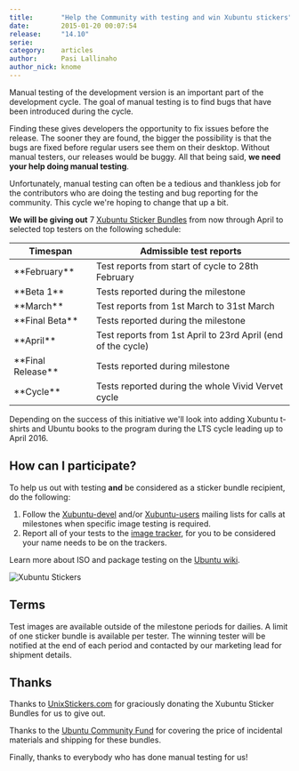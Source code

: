 ```yaml
---
title:       "Help the Community with testing and win Xubuntu stickers"
date:        2015-01-20 00:07:54
release:     "14.10"
serie:       
category:    articles
author:      Pasi Lallinaho
author_nick: knome
---
```


Manual testing of the development version is an important part of the development cycle. The goal of manual testing is to find bugs that have been introduced during the cycle.

Finding these gives developers the opportunity to fix issues before the release. The sooner they are found, the bigger the possibility is that the bugs are fixed before regular users see them on their desktop. Without manual testers, our releases would be buggy. All that being said, **we need your help doing manual testing**.

Unfortunately, manual testing can often be a tedious and thankless job for the contributors who are doing the testing and bug reporting for the community. This cycle we're hoping to change that up a bit.

**We will be giving out** 7 [Xubuntu Sticker Bundles](http://www.unixstickers.com/stickers/linux_os_distribution_stickers/xubuntu-stickers-bundle) from now through April to selected top testers on the following schedule:

<table><thead><tr><th>Timespan</th><th>Admissible test reports</th></tr></thead><tbody><tr><td>**February**</td><td>Test reports from start of cycle to 28th February</td></tr><tr><td>**Beta 1**</td><td>Tests reported during the milestone</td></tr><tr><td>**March**</td><td>Test reports from 1st March to 31st March</td></tr><tr><td>**Final Beta**</td><td>Tests reported during the milestone</td></tr><tr><td>**April**</td><td>Test reports from 1st April to 23rd April (end of the cycle)</td></tr><tr><td>**Final Release**</td><td>Tests reported during milestone</td></tr><tr><td>**Cycle**</td><td>Tests reported during the whole Vivid Vervet cycle</td></tr></tbody></table>

Depending on the success of this initiative we'll look into adding Xubuntu t-shirts and Ubuntu books to the program during the LTS cycle leading up to April 2016.

How can I participate?
----------------------

To help us out with testing **and** be considered as a sticker bundle recipient, do the following:

1. Follow the [Xubuntu-devel](https://lists.ubuntu.com/mailman/listinfo/xubuntu-devel) and/or [Xubuntu-users](https://lists.ubuntu.com/mailman/listinfo/xubuntu-users) mailing lists for calls at milestones when specific image testing is required.
2. Report all of your tests to the [image tracker](http://iso.qa.ubuntu.com/), for you to be considered your name needs to be on the trackers.

Learn more about ISO and package testing on the [Ubuntu wiki](https://wiki.ubuntu.com/QATeam/Roles/Tester).

![Xubuntu Stickers](/wp-content/uploads/2015/01/xubuntu_stickers_1504-475x356.jpg)

Terms
-----

Test images are available outside of the milestone periods for dailies. A limit of one sticker bundle is available per tester. The winning tester will be notified at the end of each period and contacted by our marketing lead for shipment details.

Thanks
------

Thanks to [UnixStickers.com](http://www.unixstickers.com/) for graciously donating the Xubuntu Sticker Bundles for us to give out.

Thanks to the [Ubuntu Community Fund](http://community.ubuntu.com/help-information/funding/) for covering the price of incidental materials and shipping for these bundles.

Finally, thanks to everybody who has done manual testing for us!
